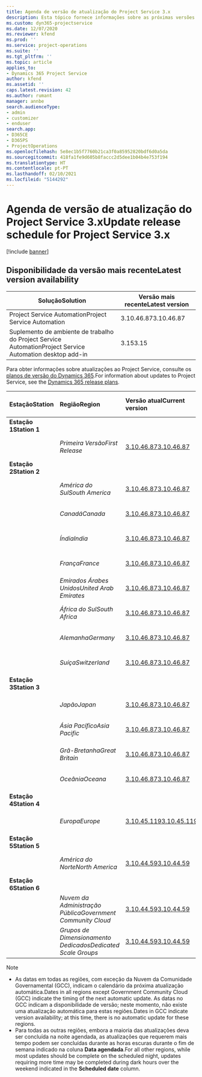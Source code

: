 ```yaml
---
title: Agenda de versão de atualização do Project Service 3.x
description: Esta tópico fornece informações sobre as próximas versões disponíveis e futuras do Dynamics 365 Project Service Automation.
ms.custom: dyn365-projectservice
ms.date: 12/07/2020
ms.reviewer: kfend
ms.prod: ''
ms.service: project-operations
ms.suite: ''
ms.tgt_pltfrm: ''
ms.topic: article
applies_to:
- Dynamics 365 Project Service
author: kfend
ms.assetid: ''
caps.latest.revision: 42
ms.author: rumant
manager: annbe
search.audienceType:
- admin
- customizer
- enduser
search.app:
- D365CE
- D365PS
- ProjectOperations
ms.openlocfilehash: 5e8ec1b5f7760b21ca3f0a85952820bdf6d0a5da
ms.sourcegitcommit: 418fa1fe9d605b8faccc2d5dee1b04b4e753f194
ms.translationtype: HT
ms.contentlocale: pt-PT
ms.lasthandoff: 02/10/2021
ms.locfileid: "5144292"
---
```

# <a name="update-release-schedule-for-project-service-3x"></a><span data-ttu-id="7a1ce-103">Agenda de versão de atualização do Project Service 3.x</span><span class="sxs-lookup"><span data-stu-id="7a1ce-103">Update release schedule for Project Service 3.x</span></span>

[!include [banner](../includes/psa-now-project-operations.md)]

## <a name="latest-version-availability"></a><span data-ttu-id="7a1ce-104">Disponibilidade da versão mais recente</span><span class="sxs-lookup"><span data-stu-id="7a1ce-104">Latest version availability</span></span>

| <span data-ttu-id="7a1ce-105">Solução</span><span class="sxs-lookup"><span data-stu-id="7a1ce-105">Solution</span></span>  | <span data-ttu-id="7a1ce-106">Versão mais recente</span><span class="sxs-lookup"><span data-stu-id="7a1ce-106">Latest version</span></span> |
|-------|----|
| <span data-ttu-id="7a1ce-107">Project Service Automation</span><span class="sxs-lookup"><span data-stu-id="7a1ce-107">Project Service Automation</span></span>    | <span data-ttu-id="7a1ce-108">3.10.46.87</span><span class="sxs-lookup"><span data-stu-id="7a1ce-108">3.10.46.87</span></span> |
| <span data-ttu-id="7a1ce-109">Suplemento de ambiente de trabalho do Project Service Automation</span><span class="sxs-lookup"><span data-stu-id="7a1ce-109">Project Service Automation desktop add-in</span></span>                | <span data-ttu-id="7a1ce-110">3.15</span><span class="sxs-lookup"><span data-stu-id="7a1ce-110">3.15</span></span>          |

<span data-ttu-id="7a1ce-111">Para obter informações sobre atualizações ao Project Service, consulte os [planos de versão do Dynamics 365](https://docs.microsoft.com/dynamics365/release-plans/).</span><span class="sxs-lookup"><span data-stu-id="7a1ce-111">For information about updates to Project Service, see the [Dynamics 365 release plans](https://docs.microsoft.com/dynamics365/release-plans/).</span></span> 

| <span data-ttu-id="7a1ce-112">Estação</span><span class="sxs-lookup"><span data-stu-id="7a1ce-112">Station</span></span>  | <span data-ttu-id="7a1ce-113">Região</span><span class="sxs-lookup"><span data-stu-id="7a1ce-113">Region</span></span> | <span data-ttu-id="7a1ce-114">Versão atual</span><span class="sxs-lookup"><span data-stu-id="7a1ce-114">Current version</span></span> | <span data-ttu-id="7a1ce-115">Versão seguinte</span><span class="sxs-lookup"><span data-stu-id="7a1ce-115">Next version</span></span> |  <span data-ttu-id="7a1ce-116">Data agendada</span><span class="sxs-lookup"><span data-stu-id="7a1ce-116">Scheduled date</span></span>
| :---   | :---   | :---   | :---   |:---   |         
|<span data-ttu-id="7a1ce-117"><strong>Estação 1</strong></span><span class="sxs-lookup"><span data-stu-id="7a1ce-117"><strong>Station 1</strong></span></span> | |  |  | |
| | <span data-ttu-id="7a1ce-118"><i>Primeira Versão</i></span><span class="sxs-lookup"><span data-stu-id="7a1ce-118"><i>First Release</i></span></span> | [<span data-ttu-id="7a1ce-119">3.10.46.87</span><span class="sxs-lookup"><span data-stu-id="7a1ce-119">3.10.46.87</span></span>](whats-new-ur-28-5.md) | <span data-ttu-id="7a1ce-120">TBD</span><span class="sxs-lookup"><span data-stu-id="7a1ce-120">TBD</span></span> | <span data-ttu-id="7a1ce-121">19 de Fevereiro de 2021</span><span class="sxs-lookup"><span data-stu-id="7a1ce-121">February 19, 2021</span></span>
|<span data-ttu-id="7a1ce-122"><strong>Estação 2</strong></span><span class="sxs-lookup"><span data-stu-id="7a1ce-122"><strong>Station 2</strong></span></span> | |  |  | |
| | <span data-ttu-id="7a1ce-123"><i>América do Sul</i></span><span class="sxs-lookup"><span data-stu-id="7a1ce-123"><i>South America</i></span></span> | [<span data-ttu-id="7a1ce-124">3.10.46.87</span><span class="sxs-lookup"><span data-stu-id="7a1ce-124">3.10.46.87</span></span>](whats-new-ur-28-5.md) | <span data-ttu-id="7a1ce-125">TBD</span><span class="sxs-lookup"><span data-stu-id="7a1ce-125">TBD</span></span> | <span data-ttu-id="7a1ce-126">26 de Fevereiro de 2021</span><span class="sxs-lookup"><span data-stu-id="7a1ce-126">February 26, 2021</span></span>
| | <span data-ttu-id="7a1ce-127"><i>Canadá</i></span><span class="sxs-lookup"><span data-stu-id="7a1ce-127"><i>Canada</i></span></span> | [<span data-ttu-id="7a1ce-128">3.10.46.87</span><span class="sxs-lookup"><span data-stu-id="7a1ce-128">3.10.46.87</span></span>](whats-new-ur-28-5.md) | <span data-ttu-id="7a1ce-129">TBD</span><span class="sxs-lookup"><span data-stu-id="7a1ce-129">TBD</span></span> | <span data-ttu-id="7a1ce-130">26 de Fevereiro de 2021</span><span class="sxs-lookup"><span data-stu-id="7a1ce-130">February 26, 2021</span></span>
| | <span data-ttu-id="7a1ce-131"><i>Índia</i></span><span class="sxs-lookup"><span data-stu-id="7a1ce-131"><i>India</i></span></span> | [<span data-ttu-id="7a1ce-132">3.10.46.87</span><span class="sxs-lookup"><span data-stu-id="7a1ce-132">3.10.46.87</span></span>](whats-new-ur-28-5.md) | <span data-ttu-id="7a1ce-133">TBD</span><span class="sxs-lookup"><span data-stu-id="7a1ce-133">TBD</span></span> | <span data-ttu-id="7a1ce-134">26 de Fevereiro de 2021</span><span class="sxs-lookup"><span data-stu-id="7a1ce-134">February 26, 2021</span></span>
| | <span data-ttu-id="7a1ce-135"><i>França</i></span><span class="sxs-lookup"><span data-stu-id="7a1ce-135"><i>France</i></span></span> | [<span data-ttu-id="7a1ce-136">3.10.46.87</span><span class="sxs-lookup"><span data-stu-id="7a1ce-136">3.10.46.87</span></span>](whats-new-ur-28-5.md) | <span data-ttu-id="7a1ce-137">TBD</span><span class="sxs-lookup"><span data-stu-id="7a1ce-137">TBD</span></span> | <span data-ttu-id="7a1ce-138">26 de Fevereiro de 2021</span><span class="sxs-lookup"><span data-stu-id="7a1ce-138">February 26, 2021</span></span>
| | <span data-ttu-id="7a1ce-139"><i>Emirados Árabes Unidos</i></span><span class="sxs-lookup"><span data-stu-id="7a1ce-139"><i>United Arab Emirates</i></span></span> | [<span data-ttu-id="7a1ce-140">3.10.46.87</span><span class="sxs-lookup"><span data-stu-id="7a1ce-140">3.10.46.87</span></span>](whats-new-ur-28-5.md) | <span data-ttu-id="7a1ce-141">TBD</span><span class="sxs-lookup"><span data-stu-id="7a1ce-141">TBD</span></span> | <span data-ttu-id="7a1ce-142">26 de Fevereiro de 2021</span><span class="sxs-lookup"><span data-stu-id="7a1ce-142">February 26, 2021</span></span>
| | <span data-ttu-id="7a1ce-143"><i>África do Sul</i></span><span class="sxs-lookup"><span data-stu-id="7a1ce-143"><i>South Africa</i></span></span> | [<span data-ttu-id="7a1ce-144">3.10.46.87</span><span class="sxs-lookup"><span data-stu-id="7a1ce-144">3.10.46.87</span></span>](whats-new-ur-28-5.md) | <span data-ttu-id="7a1ce-145">TBD</span><span class="sxs-lookup"><span data-stu-id="7a1ce-145">TBD</span></span> | <span data-ttu-id="7a1ce-146">26 de Fevereiro de 2021</span><span class="sxs-lookup"><span data-stu-id="7a1ce-146">February 26, 2021</span></span>
| | <span data-ttu-id="7a1ce-147"><i>Alemanha</i></span><span class="sxs-lookup"><span data-stu-id="7a1ce-147"><i>Germany</i></span></span> | [<span data-ttu-id="7a1ce-148">3.10.46.87</span><span class="sxs-lookup"><span data-stu-id="7a1ce-148">3.10.46.87</span></span>](whats-new-ur-28-5.md) | <span data-ttu-id="7a1ce-149">TBD</span><span class="sxs-lookup"><span data-stu-id="7a1ce-149">TBD</span></span> | <span data-ttu-id="7a1ce-150">26 de Fevereiro de 2021</span><span class="sxs-lookup"><span data-stu-id="7a1ce-150">February 26, 2021</span></span>
| | <span data-ttu-id="7a1ce-151"><i>Suíça</i></span><span class="sxs-lookup"><span data-stu-id="7a1ce-151"><i>Switzerland</i></span></span> | [<span data-ttu-id="7a1ce-152">3.10.46.87</span><span class="sxs-lookup"><span data-stu-id="7a1ce-152">3.10.46.87</span></span>](whats-new-ur-28-5.md) | <span data-ttu-id="7a1ce-153">TBD</span><span class="sxs-lookup"><span data-stu-id="7a1ce-153">TBD</span></span> | <span data-ttu-id="7a1ce-154">26 de Fevereiro de 2021</span><span class="sxs-lookup"><span data-stu-id="7a1ce-154">February 26, 2021</span></span>
|<span data-ttu-id="7a1ce-155"><strong>Estação 3</strong></span><span class="sxs-lookup"><span data-stu-id="7a1ce-155"><strong>Station 3</strong></span></span> | |  |  | |
| | <span data-ttu-id="7a1ce-156"><i>Japão</i></span><span class="sxs-lookup"><span data-stu-id="7a1ce-156"><i>Japan</i></span></span> | [<span data-ttu-id="7a1ce-157">3.10.46.87</span><span class="sxs-lookup"><span data-stu-id="7a1ce-157">3.10.46.87</span></span>](whats-new-ur-28-5.md) | <span data-ttu-id="7a1ce-158">TBD</span><span class="sxs-lookup"><span data-stu-id="7a1ce-158">TBD</span></span> | <span data-ttu-id="7a1ce-159">05 de Março de 2021</span><span class="sxs-lookup"><span data-stu-id="7a1ce-159">March 05, 2021</span></span>
| | <span data-ttu-id="7a1ce-160"><i>Ásia Pacífico</i></span><span class="sxs-lookup"><span data-stu-id="7a1ce-160"><i>Asia Pacific</i></span></span> | [<span data-ttu-id="7a1ce-161">3.10.46.87</span><span class="sxs-lookup"><span data-stu-id="7a1ce-161">3.10.46.87</span></span>](whats-new-ur-28-5.md) | <span data-ttu-id="7a1ce-162">TBD</span><span class="sxs-lookup"><span data-stu-id="7a1ce-162">TBD</span></span> | <span data-ttu-id="7a1ce-163">05 de Março de 2021</span><span class="sxs-lookup"><span data-stu-id="7a1ce-163">March 05, 2021</span></span>
| | <span data-ttu-id="7a1ce-164"><i>Grã-Bretanha</i></span><span class="sxs-lookup"><span data-stu-id="7a1ce-164"><i>Great Britain</i></span></span> | [<span data-ttu-id="7a1ce-165">3.10.46.87</span><span class="sxs-lookup"><span data-stu-id="7a1ce-165">3.10.46.87</span></span>](whats-new-ur-28-5.md) | <span data-ttu-id="7a1ce-166">TBD</span><span class="sxs-lookup"><span data-stu-id="7a1ce-166">TBD</span></span> | <span data-ttu-id="7a1ce-167">05 de Março de 2021</span><span class="sxs-lookup"><span data-stu-id="7a1ce-167">March 05, 2021</span></span>
| | <span data-ttu-id="7a1ce-168"><i>Oceânia</i></span><span class="sxs-lookup"><span data-stu-id="7a1ce-168"><i>Oceana</i></span></span> | [<span data-ttu-id="7a1ce-169">3.10.46.87</span><span class="sxs-lookup"><span data-stu-id="7a1ce-169">3.10.46.87</span></span>](whats-new-ur-28-5.md) | <span data-ttu-id="7a1ce-170">TBD</span><span class="sxs-lookup"><span data-stu-id="7a1ce-170">TBD</span></span> | <span data-ttu-id="7a1ce-171">05 de Março de 2021</span><span class="sxs-lookup"><span data-stu-id="7a1ce-171">March 05, 2021</span></span>
|<span data-ttu-id="7a1ce-172"><strong>Estação 4</strong></span><span class="sxs-lookup"><span data-stu-id="7a1ce-172"><strong>Station 4</strong></span></span> | |  |  | |
| | <span data-ttu-id="7a1ce-173"><i>Europa</i></span><span class="sxs-lookup"><span data-stu-id="7a1ce-173"><i>Europe</i></span></span> | [<span data-ttu-id="7a1ce-174">3.10.45.119</span><span class="sxs-lookup"><span data-stu-id="7a1ce-174">3.10.45.119</span></span>](whats-new-ur-27-5.md) | [<span data-ttu-id="7a1ce-175">3.10.46.87</span><span class="sxs-lookup"><span data-stu-id="7a1ce-175">3.10.46.87</span></span>](whats-new-ur-28-5.md) | <span data-ttu-id="7a1ce-176">19 de Fevereiro de 2021</span><span class="sxs-lookup"><span data-stu-id="7a1ce-176">February 19, 2021</span></span>
|<span data-ttu-id="7a1ce-177"><strong>Estação 5</strong></span><span class="sxs-lookup"><span data-stu-id="7a1ce-177"><strong>Station 5</strong></span></span> | |  |  | |
| | <span data-ttu-id="7a1ce-178"><i>América do Norte</i></span><span class="sxs-lookup"><span data-stu-id="7a1ce-178"><i>North America</i></span></span> | [<span data-ttu-id="7a1ce-179">3.10.44.59</span><span class="sxs-lookup"><span data-stu-id="7a1ce-179">3.10.44.59</span></span>](whats-new-ur-26.md) | [<span data-ttu-id="7a1ce-180">3.10.45.119</span><span class="sxs-lookup"><span data-stu-id="7a1ce-180">3.10.45.119</span></span>](whats-new-ur-27-5.md) | <span data-ttu-id="7a1ce-181">12 de Fevereiro de 2021</span><span class="sxs-lookup"><span data-stu-id="7a1ce-181">February 12, 2021</span></span>
|<span data-ttu-id="7a1ce-182"><strong>Estação 6</strong></span><span class="sxs-lookup"><span data-stu-id="7a1ce-182"><strong>Station 6</strong></span></span> | |  |  | |
| | <span data-ttu-id="7a1ce-183"><i>Nuvem da Administração Pública</i></span><span class="sxs-lookup"><span data-stu-id="7a1ce-183"><i>Government Community Cloud</i></span></span> | [<span data-ttu-id="7a1ce-184">3.10.44.59</span><span class="sxs-lookup"><span data-stu-id="7a1ce-184">3.10.44.59</span></span>](whats-new-ur-26.md) | [<span data-ttu-id="7a1ce-185">3.10.45.119</span><span class="sxs-lookup"><span data-stu-id="7a1ce-185">3.10.45.119</span></span>](whats-new-ur-27-5.md) | <span data-ttu-id="7a1ce-186">12 de Fevereiro de 2021</span><span class="sxs-lookup"><span data-stu-id="7a1ce-186">February 12, 2021</span></span>
| | <span data-ttu-id="7a1ce-187"><i>Grupos de Dimensionamento Dedicados</i></span><span class="sxs-lookup"><span data-stu-id="7a1ce-187"><i>Dedicated Scale Groups</i></span></span> | [<span data-ttu-id="7a1ce-188">3.10.44.59</span><span class="sxs-lookup"><span data-stu-id="7a1ce-188">3.10.44.59</span></span>](whats-new-ur-26.md) | [<span data-ttu-id="7a1ce-189">3.10.45.119</span><span class="sxs-lookup"><span data-stu-id="7a1ce-189">3.10.45.119</span></span>](whats-new-ur-27-5.md) | <span data-ttu-id="7a1ce-190">19 de Fevereiro de 2021</span><span class="sxs-lookup"><span data-stu-id="7a1ce-190">February 19, 2021</span></span>

>[!Note]
> - <span data-ttu-id="7a1ce-191">As datas em todas as regiões, com exceção da Nuvem da Comunidade Governamental (GCC), indicam o calendário da próxima atualização automática.</span><span class="sxs-lookup"><span data-stu-id="7a1ce-191">Dates in all regions except Government Community Cloud (GCC) indicate the timing of the next automatic update.</span></span> <span data-ttu-id="7a1ce-192">As datas no GCC indicam a disponibilidade de versão; neste momento, não existe uma atualização automática para estas regiões.</span><span class="sxs-lookup"><span data-stu-id="7a1ce-192">Dates in GCC indicate version availability; at this time, there is no automatic update for these regions.</span></span>
> - <span data-ttu-id="7a1ce-193">Para todas as outras regiões, embora a maioria das atualizações deva ser concluída na noite agendada, as atualizações que requerem mais tempo podem ser concluídas durante as horas escuras durante o fim de semana indicado na coluna **Data agendada**.</span><span class="sxs-lookup"><span data-stu-id="7a1ce-193">For all other regions, while most updates should be complete on the scheduled night, updates requiring more time may be completed during dark hours over the weekend indicated in the **Scheduled date** column.</span></span>
